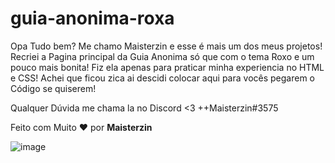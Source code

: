 # guia-anonima-roxa
Opa Tudo bem? Me chamo Maisterzin e esse é mais um dos meus projetos! Recriei a Pagina principal da Guia Anonima só que com o tema Roxo e um pouco mais bonita!
Fiz ela apenas para praticar minha experiencia no HTML e CSS! Achei que ficou zica ai descidi colocar aqui para vocês pegarem o Código se quiserem!

Qualquer Dúvida me chama la no Discord <3 ++Maisterzin#3575

Feito com Muito ❤️ por <b>Maisterzin</b>

![image](https://user-images.githubusercontent.com/88456936/213947207-43e984ff-75a9-4217-8367-d90d5bcd3f22.png)
